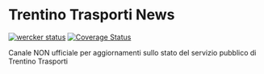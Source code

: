 # Trentino Trasporti News #

[![wercker status](https://app.wercker.com/status/047f4e5df87d7e7ec7df9407d00a74d4/s/master "wercker status")](https://app.wercker.com/project/byKey/047f4e5df87d7e7ec7df9407d00a74d4)
[![Coverage Status](https://coveralls.io/repos/github/francescotonini/trentinotrasportinews/badge.svg?branch=master)](https://coveralls.io/github/francescotonini/trentinotrasportinews?branch=master)

Canale NON ufficiale per aggiornamenti sullo stato del servizio pubblico di Trentino Trasporti
